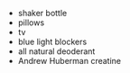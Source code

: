 - shaker bottle
- pillows
- tv
- blue light blockers
- all natural deoderant
- Andrew Huberman creatine

